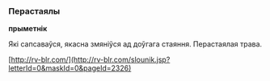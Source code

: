 ### Перастаялы
**прыметнік**

Які сапсаваўся, якасна змяніўся ад доўгага стаяння. Перастаялая трава.

<a rel="author">[http://rv-blr.com/](http://rv-blr.com/slounik.jsp?letterId=0&maskId=0&pageId=2326)</a>
